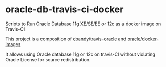 # oracle-db-travis-ci-docker
Scripts to Run Oracle Database 11g XE/SE/EE or 12c as a docker image on Travis-CI

This project is a composition of [cbandy/travis-oracle](https://github.com/cbandy/travis-oracle) and [oracle/docker-images](https://github.com/oracle/docker-images/tree/master/OracleDatabase)

It allows using Oracle database 11g or 12c on travis-CI without violating Oracle License for source redistribution.
